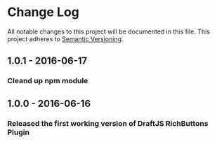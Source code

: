 # Change Log

All notable changes to this project will be documented in this file.
This project adheres to [Semantic Versioning](http://semver.org/).

## 1.0.1 - 2016-06-17
### Cleand up npm module 

## 1.0.0 - 2016-06-16
### Released the first working version of DraftJS RichButtons Plugin
